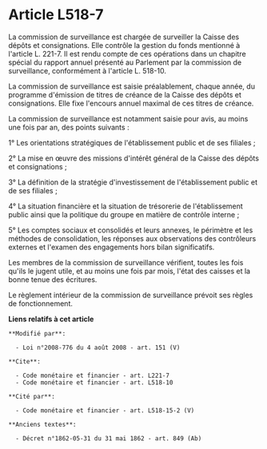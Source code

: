 # Article L518-7

La commission de surveillance est chargée de surveiller la Caisse des dépôts et consignations. Elle contrôle la gestion du
fonds mentionné à l'article L. 221-7. Il est rendu compte de ces opérations dans un chapitre spécial du rapport annuel
présenté au Parlement par la commission de surveillance, conformément à l'article L. 518-10. 

La commission de surveillance est saisie préalablement, chaque année, du programme d'émission de titres de créance de la
Caisse des dépôts et consignations. Elle fixe l'encours annuel maximal de ces titres de créance. 

La commission de surveillance est notamment saisie pour avis, au moins une fois par an, des points suivants : 

1° Les orientations stratégiques de l'établissement public et de ses filiales ; 

2° La mise en œuvre des missions d'intérêt général de la Caisse des dépôts et consignations ; 

3° La définition de la stratégie d'investissement de l'établissement public et de ses filiales ; 

4° La situation financière et la situation de trésorerie de l'établissement public ainsi que la politique du groupe en
matière de contrôle interne ; 

5° Les comptes sociaux et consolidés et leurs annexes, le périmètre et les méthodes de consolidation, les réponses aux
observations des contrôleurs externes et l'examen des engagements hors bilan significatifs. 

Les membres de la commission de surveillance vérifient, toutes les fois qu'ils le jugent utile, et au moins une fois par
mois, l'état des caisses et la bonne tenue des écritures. 

Le règlement intérieur de la commission de surveillance prévoit ses règles de fonctionnement.

**Liens relatifs à cet article**

	**Modifié par**:

	  - Loi n°2008-776 du 4 août 2008 - art. 151 (V)

	**Cite**:

	  - Code monétaire et financier - art. L221-7
	  - Code monétaire et financier - art. L518-10

	**Cité par**:

	  - Code monétaire et financier - art. L518-15-2 (V)

	**Anciens textes**:

	  - Décret n°1862-05-31 du 31 mai 1862 - art. 849 (Ab)
